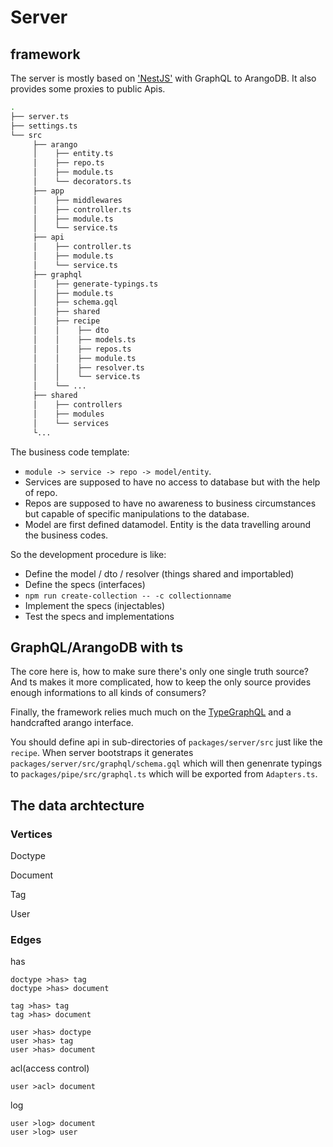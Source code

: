 # Server

## framework

The server is mostly based on ['NestJS'](https://nestjs.com/) with GraphQL to ArangoDB. It also provides some proxies to public Apis.

```bash
.
├── server.ts
├── settings.ts
└── src
     ├── arango
     │    ├── entity.ts
     │    ├── repo.ts
     │    ├── module.ts
     │    └── decorators.ts
     ├── app
     │    ├── middlewares
     │    ├── controller.ts
     │    ├── module.ts
     │    └── service.ts
     ├── api
     │    ├── controller.ts
     │    ├── module.ts
     │    └── service.ts
     ├── graphql
     │    ├── generate-typings.ts
     │    ├── module.ts
     │    ├── schema.gql
     │    ├── shared
     │    ├── recipe
     │    │    ├── dto
     │    │    ├── models.ts
     │    │    ├── repos.ts
     │    │    ├── module.ts
     │    │    ├── resolver.ts
     │    │    └── service.ts
     │    └── ...
     ├── shared
     │    ├── controllers
     │    ├── modules
     │    └── services
     └...
```

The business code template:

- `module -> service -> repo -> model/entity`.
- Services are supposed to have no access to database but with the help of repo.
- Repos are supposed to have no awareness to business circumstances but capable of specific manipulations to the database.
- Model are first defined datamodel. Entity is the data travelling around the business codes.

So the development procedure is like:

- Define the model / dto / resolver (things shared and importabled)
- Define the specs (interfaces)
- `npm run create-collection -- -c collectionname`
- Implement the specs (injectables)
- Test the specs and implementations

## GraphQL/ArangoDB with ts

The core here is, how to make sure there's only one single truth source? And ts makes it more complicated, how to keep the only source provides enough informations to all kinds of consumers?

Finally, the framework relies much much on the [TypeGraphQL](https://github.com/19majkel94/type-graphql) and a handcrafted arango interface.

You should define api in sub-directories of `packages/server/src` just like the `recipe`. When server bootstraps it generates `packages/server/src/graphql/schema.gql` which will then genenrate typings to `packages/pipe/src/graphql.ts` which will be exported from `Adapters.ts`.

## The data archtecture

### Vertices

Doctype

Document

Tag

User

### Edges

has

```text
doctype >has> tag
doctype >has> document

tag >has> tag
tag >has> document

user >has> doctype
user >has> tag
user >has> document
```

acl(access control)

```text
user >acl> document
```

log

```text
user >log> document
user >log> user
```
